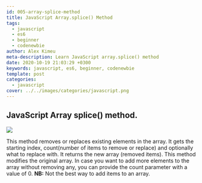 ```yaml
---
id: 005-array-splice-method
title: JavaScript Array.splice() Method
tags:
  - javascript
  - es6
  - beginner
  - codenewbie
author: Alex Kimeu
meta-description: Learn JavaScript array.splice() method
date: 2020-10-19 21:03:29 +0300
keywords: javascript, es6, beginner, codenewbie
template: post
categories:
  - javascript
cover: ../../images/categories/javascript.png
---
```


## JavaScript Array splice() method.

<img src="https://media-exp1.licdn.com/dms/image/C4D22AQHgsF3VFwKxiQ/feedshare-shrink_800-alternative/0?e=1605744000&v=beta&t=SP_Pyli9oeJt3Mn662K_uKVP_Whdkq-_HFsNHFP7Q2g">

This method removes or replaces existing elements in the array. It gets the starting index, count(number of items to remove or replace) and optionally what to replace with. It returns the new array (removed items).
This method modifies the original array.
In case you want to add more elements to the array without removing any, you can provide the count parameter with a value of 0.
**NB:** Not the best way to add items to an array.
